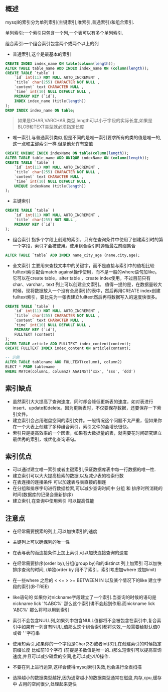 ## 概述
mysql的索引分为单列索引(主键索引,唯索引,普通索引)和组合索引.

单列索引:一个索引只包含一个列,一个表可以有多个单列索引.

组合索引:一个组合索引包含两个或两个以上的列

- 普通索引,这个是最基本的索引
``` sql
CREATE INDEX index_name ON table(column(length));
ALTER TABLE table_name ADD INDEX index_name ON (column(length));
CREATE TABLE `table` (
    `id` int(11) NOT NULL AUTO_INCREMENT ,
    `title` char(255) CHARACTER NOT NULL ,
    `content` text CHARACTER NULL ,
    `time` int(10) NULL DEFAULT NULL ,
    PRIMARY KEY (`id`),
    INDEX index_name (title(length))
);
DROP INDEX index_name ON table;
```
> 如果是CHAR,VARCHAR,类型,length可以小于字段的实际长度,如果是BLOB和TEXT类型就必须指定长度

- 唯一索引,与普通索引类似,但是不同的是唯一索引要求所有的类的值是唯一的,这一点和主键索引一样.但是他允许有空值
``` sql
CREATE UNIQUE INDEX indexName ON table(column(length));
ALTER TABLE table_name ADD UNIQUE indexName ON (column(length));
CREATE TABLE `table` (
    `id` int(11) NOT NULL AUTO_INCREMENT ,
    `title` char(255) CHARACTER NOT NULL ,
    `content` text CHARACTER NULL ,
    `time` int(10) NULL DEFAULT NULL ,
    UNIQUE indexName (title(length))
);

```

- 主键索引
``` sql
CREATE TABLE `table` (
    `id` int(11) NOT NULL AUTO_INCREMENT ,
    `title` char(255) NOT NULL ,
    PRIMARY KEY (`id`)
);
```

- 组合索引 指多个字段上创建的索引，只有在查询条件中使用了创建索引时的第一个字段，索引才会被使用。使用组合索引时遵循最左前缀集合
``` sql
ALTER TABLE `table` ADD INDEX name_city_age (name,city,age); 
```
- 全文索引 主要用来查找文本中的关键字，而不是直接与索引中的值相比较
fulltext索引配合match against操作使用，而不是一般的where语句加like。
它可以在create table，alter table ，create index使用，不过目前只有char、varchar，text 列上可以创建全文索引。
值得一提的是，在数据量较大时候，现将数据放入一个没有全局索引的表中，然后再用CREATE index创建fulltext索引，要比先为一张表建立fulltext然后再将数据写入的速度快很多。

``` sql
CREATE TABLE `table` (
    `id` int(11) NOT NULL AUTO_INCREMENT ,
    `title` char(255) CHARACTER NOT NULL ,
    `content` text CHARACTER NULL ,
    `time` int(10) NULL DEFAULT NULL ,
    PRIMARY KEY (`id`),
    FULLTEXT (content)
);
ALTER TABLE article ADD FULLTEXT index_content(content);
CREATE FULLTEXT INDEX index_content ON article(content);

-- 示例
ALTER TABLE tablename ADD FULLTEXT(column1, column2)
ELECT * FROM tablename
WHERE MATCH(column1, column2) AGAINST(‘xxx′, ‘sss′, ‘ddd′)
```

## 索引缺点
- 虽然索引大大提高了查询速度，同时却会降低更新表的速度，如对表进行insert、update和delete。因为更新表时，不仅要保存数据，还要保存一下索引文件。
- 建立索引会占用磁盘空间的索引文件。一般情况这个问题不太严重，但如果你在一个大表上创建了多种组合索引，索引文件的会增长很快。
- 索引只是提高效率的一个因素，如果有大数据量的表，就需要花时间研究建立最优秀的索引，或优化查询语句。

## 索引优点
- 可以通过建立唯一索引或者主键索引,保证数据库表中每一行数据的唯一性.
- 建立索引可以大大提高检索的数据,以及减少表的检索行数
- 在表连接的连接条件 可以加速表与表直接的相连 
- 在分组和排序字句进行数据检索,可以减少查询时间中 分组 和 排序时所消耗的时间(数据库的记录会重新排序)
- 建立索引,在查询中使用索引 可以提高性能

## 注意点
- 在经常需要搜索的列上,可以加快索引的速度
- 主键列上可以确保列的唯一性
- 在表与表的而连接条件上加上索引,可以加快连接查询的速度
- 在经常需要排序(order by),分组(group by)和的distinct 列上加索引 可以加快排序查询的时间,  (单独order by 用不了索引，索引考虑加where 或加limit)
- 在一些where 之后的 < <= > >= BETWEEN IN 以及某个情况下的like 建立字段的索引(B-TREE)

- like语句的 如果你对nickname字段建立了一个索引.当查询的时候的语句是 nickname lick '%ABC%' 那么这个索引讲不会起到作用.而nickname lick 'ABC%' 那么将可以用到索引

- 索引不会包含NULL列,如果列中包含NULL值都将不会被包含在索引中,复合索引中如果有一列含有NULL值那么这个组合索引都将失效,一般需要给默认值0或者 ' '字符串

- 使用短索引,如果你的一个字段是Char(32)或者int(32),在创建索引的时候指定前缀长度 比如前10个字符 (前提是多数值是唯一的..)那么短索引可以提高查询速度,并且可以减少磁盘的空间,也可以减少I/0操作.

- 不要在列上进行运算,这样会使得mysql索引失效,也会进行全表扫描

- 选择越小的数据类型越好,因为通常越小的数据类型通常在磁盘,内存,cpu,缓存中 占用的空间很少,处理起来更快
